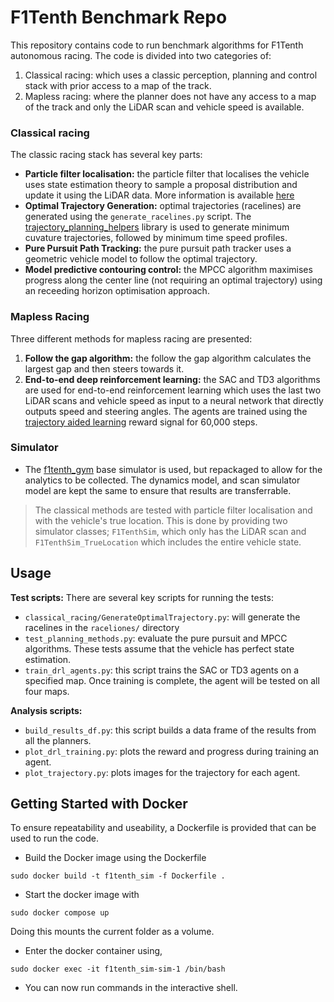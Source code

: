 # F1Tenth Benchmark Repo

This repository contains code to run benchmark algorithms for F1Tenth autonomous racing. 
The code is divided into two categories of:
1. Classical racing: which uses a classic perception, planning and control stack with prior access to a map of the track.
2. Mapless racing: where the planner does not have any access to a map of the track and only the LiDAR scan and vehicle speed is available.

### Classical racing

The classic racing stack has several key parts:
- **Particle filter localisation:** the particle filter that localises the vehicle uses state estimation theory to sample a proposal distribution and update it using the LiDAR data. More information is available [here](http://github.com/BDEvan5/sensor_fusion)
- **Optimal Trajectory Generation:** optimal trajectories (racelines) are generated using the `generate_racelines.py` script. The [trajectory_planning_helpers](https://github.com/FTM_TUM/trajectory_planning_helpers) library is used to generate minimum cuvature trajectories, followed by minimum time speed profiles.
- **Pure Pursuit Path Tracking:** the pure pursuit path tracker uses a geometric vehicle model to follow the optimal trajectory.
- **Model predictive contouring control:** the MPCC algorithm maximises progress along the center line (not requiring an optimal trajectory) using an receeding horizon optimisation approach.


### Mapless Racing

Three different methods for mapless racing are presented:
1. **Follow the gap algorithm:** the follow the gap algorithm calculates the largest gap and then steers towards it.
2. **End-to-end deep reinforcement learning:** the SAC and TD3 algorithms are used for end-to-end reinforcement learning which uses the last two LiDAR scans and vehicle speed as input to a neural network that directly outputs speed and steering angles. The agents are trained using the [trajectory aided learning](https://ieeexplore.ieee.org/document/10182327) reward signal for 60,000 steps.


### Simulator
- The [f1tenth_gym](https://github.com/f1tenth/f1tenth_gym) base simulator is used, but repackaged to allow for the analytics to be collected. The dynamics model, and scan simulator model are kept the same to ensure that results are transferrable.

> The classical methods are tested with particle filter localisation and with the vehicle's true location. 
> This is done by providing two simulator classes; `F1TenthSim`, which only has the LiDAR scan and `F1TenthSim_TrueLocation` which includes the entire vehicle state.

## Usage

**Test scripts:**
There are several key scripts for running the tests:
- `classical_racing/GenerateOptimalTrajectory.py`: will generate the racelines in the `raceliones/` directory
- `test_planning_methods.py`: evaluate the pure pursuit and MPCC algorithms. These tests assume that the vehicle has perfect state estimation.
- `train_drl_agents.py`: this script trains the SAC or TD3 agents on a specified map. Once training is complete, the agent will be tested on all four maps.

**Analysis scripts:**
- `build_results_df.py`: this script builds a data frame of the results from all the planners.
- `plot_drl_training.py`: plots the reward and progress during training an agent.
- `plot_trajectory.py`: plots images for the trajectory for each agent.



## Getting Started with Docker

To ensure repeatability and useability, a Dockerfile is provided that can be used to run the code.

- Build the Docker image using the Dockerfile
```
sudo docker build -t f1tenth_sim -f Dockerfile .
```
- Start the docker image with
```
sudo docker compose up
```
Doing this mounts the current folder as a volume.
- Enter the docker container using,
```
sudo docker exec -it f1tenth_sim-sim-1 /bin/bash
```
- You can now run commands in the interactive shell.



